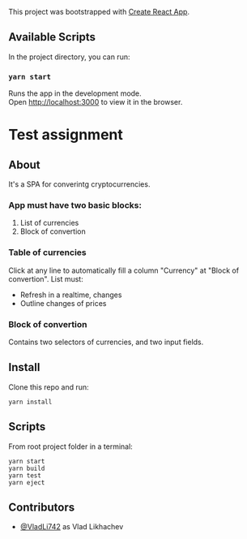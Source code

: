 This project was bootstrapped with [Create React App](https://github.com/facebook/create-react-app).

## Available Scripts

In the project directory, you can run:

### `yarn start`

Runs the app in the development mode.<br />
Open [http://localhost:3000](http://localhost:3000) to view it in the browser.

Test assignment
=============

About
-------------

It's a SPA for converintg cryptocurrencies.
### App must have two basic blocks:
1. List of currencies
2. Block of convertion
### Table of currencies
Click at any line to automatically fill a column "Currency" at "Block of convertion".
List must:
- Refresh in a realtime, changes
- Outline changes of prices
### Block of convertion
Contains two selectors of currencies, and two input fields.

Install
-------------

Clone this repo and run:
```bash:
yarn install
```

Scripts
-------------

From root project folder in a terminal:
```bash:
yarn start
yarn build
yarn test
yarn eject
```

Contributors
-------------

* [@VladLi742](https://github.com/VladLi742) as Vlad Likhachev
